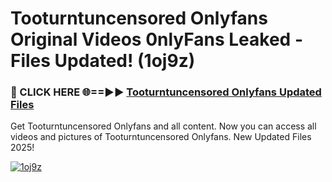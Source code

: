 # Tooturntuncensored Onlyfans Original Videos 0nlyFans Leaked - Files Updated! (1oj9z)

<h3>🔴 CLICK HERE 🌐==►► <a href="https://tinyurl.com/ehrbuxhb" rel="nofollow">Tooturntuncensored Onlyfans Updated Files</a></h3>

Get Tooturntuncensored Onlyfans and all content. Now you can access all videos and pictures of Tooturntuncensored Onlyfans. New Updated Files 2025!

[![1oj9z](https://i.imgur.com/lVYEuWS.gif)](https://tinyurl.com/ehrbuxhb)
